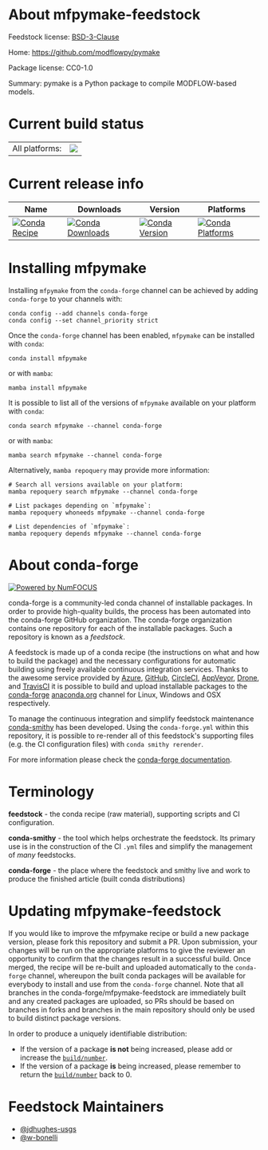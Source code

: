 About mfpymake-feedstock
========================

Feedstock license: [BSD-3-Clause](https://github.com/conda-forge/mfpymake-feedstock/blob/main/LICENSE.txt)

Home: https://github.com/modflowpy/pymake

Package license: CC0-1.0

Summary: pymake is a Python package to compile MODFLOW-based models.

Current build status
====================


<table><tr><td>All platforms:</td>
    <td>
      <a href="https://dev.azure.com/conda-forge/feedstock-builds/_build/latest?definitionId=18994&branchName=main">
        <img src="https://dev.azure.com/conda-forge/feedstock-builds/_apis/build/status/mfpymake-feedstock?branchName=main">
      </a>
    </td>
  </tr>
</table>

Current release info
====================

| Name | Downloads | Version | Platforms |
| --- | --- | --- | --- |
| [![Conda Recipe](https://img.shields.io/badge/recipe-mfpymake-green.svg)](https://anaconda.org/conda-forge/mfpymake) | [![Conda Downloads](https://img.shields.io/conda/dn/conda-forge/mfpymake.svg)](https://anaconda.org/conda-forge/mfpymake) | [![Conda Version](https://img.shields.io/conda/vn/conda-forge/mfpymake.svg)](https://anaconda.org/conda-forge/mfpymake) | [![Conda Platforms](https://img.shields.io/conda/pn/conda-forge/mfpymake.svg)](https://anaconda.org/conda-forge/mfpymake) |

Installing mfpymake
===================

Installing `mfpymake` from the `conda-forge` channel can be achieved by adding `conda-forge` to your channels with:

```
conda config --add channels conda-forge
conda config --set channel_priority strict
```

Once the `conda-forge` channel has been enabled, `mfpymake` can be installed with `conda`:

```
conda install mfpymake
```

or with `mamba`:

```
mamba install mfpymake
```

It is possible to list all of the versions of `mfpymake` available on your platform with `conda`:

```
conda search mfpymake --channel conda-forge
```

or with `mamba`:

```
mamba search mfpymake --channel conda-forge
```

Alternatively, `mamba repoquery` may provide more information:

```
# Search all versions available on your platform:
mamba repoquery search mfpymake --channel conda-forge

# List packages depending on `mfpymake`:
mamba repoquery whoneeds mfpymake --channel conda-forge

# List dependencies of `mfpymake`:
mamba repoquery depends mfpymake --channel conda-forge
```


About conda-forge
=================

[![Powered by
NumFOCUS](https://img.shields.io/badge/powered%20by-NumFOCUS-orange.svg?style=flat&colorA=E1523D&colorB=007D8A)](https://numfocus.org)

conda-forge is a community-led conda channel of installable packages.
In order to provide high-quality builds, the process has been automated into the
conda-forge GitHub organization. The conda-forge organization contains one repository
for each of the installable packages. Such a repository is known as a *feedstock*.

A feedstock is made up of a conda recipe (the instructions on what and how to build
the package) and the necessary configurations for automatic building using freely
available continuous integration services. Thanks to the awesome service provided by
[Azure](https://azure.microsoft.com/en-us/services/devops/), [GitHub](https://github.com/),
[CircleCI](https://circleci.com/), [AppVeyor](https://www.appveyor.com/),
[Drone](https://cloud.drone.io/welcome), and [TravisCI](https://travis-ci.com/)
it is possible to build and upload installable packages to the
[conda-forge](https://anaconda.org/conda-forge) [anaconda.org](https://anaconda.org/)
channel for Linux, Windows and OSX respectively.

To manage the continuous integration and simplify feedstock maintenance
[conda-smithy](https://github.com/conda-forge/conda-smithy) has been developed.
Using the ``conda-forge.yml`` within this repository, it is possible to re-render all of
this feedstock's supporting files (e.g. the CI configuration files) with ``conda smithy rerender``.

For more information please check the [conda-forge documentation](https://conda-forge.org/docs/).

Terminology
===========

**feedstock** - the conda recipe (raw material), supporting scripts and CI configuration.

**conda-smithy** - the tool which helps orchestrate the feedstock.
                   Its primary use is in the construction of the CI ``.yml`` files
                   and simplify the management of *many* feedstocks.

**conda-forge** - the place where the feedstock and smithy live and work to
                  produce the finished article (built conda distributions)


Updating mfpymake-feedstock
===========================

If you would like to improve the mfpymake recipe or build a new
package version, please fork this repository and submit a PR. Upon submission,
your changes will be run on the appropriate platforms to give the reviewer an
opportunity to confirm that the changes result in a successful build. Once
merged, the recipe will be re-built and uploaded automatically to the
`conda-forge` channel, whereupon the built conda packages will be available for
everybody to install and use from the `conda-forge` channel.
Note that all branches in the conda-forge/mfpymake-feedstock are
immediately built and any created packages are uploaded, so PRs should be based
on branches in forks and branches in the main repository should only be used to
build distinct package versions.

In order to produce a uniquely identifiable distribution:
 * If the version of a package **is not** being increased, please add or increase
   the [``build/number``](https://docs.conda.io/projects/conda-build/en/latest/resources/define-metadata.html#build-number-and-string).
 * If the version of a package **is** being increased, please remember to return
   the [``build/number``](https://docs.conda.io/projects/conda-build/en/latest/resources/define-metadata.html#build-number-and-string)
   back to 0.

Feedstock Maintainers
=====================

* [@jdhughes-usgs](https://github.com/jdhughes-usgs/)
* [@w-bonelli](https://github.com/w-bonelli/)

